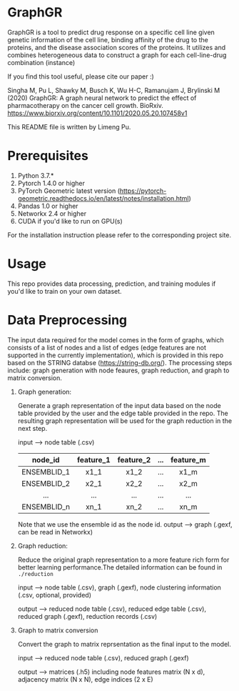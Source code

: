 # GraphGR

GraphGR is a tool to predict drug response on a specific cell line given genetic information of the cell line, binding affinity of the drug to the proteins, and the disease association scores of the proteins. It utilizes and combines heterogeneous data to construct a graph for each cell-line-drug combination (instance)

If you find this tool useful, please cite our paper :)

Singha M, Pu L, Shawky M, Busch K, Wu H-C, Ramanujam J, Brylinski M (2020) GraphGR: A graph neural network to predict the effect of pharmacotherapy on the cancer cell growth. BioRxiv. https://www.biorxiv.org/content/10.1101/2020.05.20.107458v1

This README file is written by Limeng Pu.

# Prerequisites

1. Python 3.7.*
2. Pytorch 1.4.0 or higher
3. PyTorch Geometric latest version (https://pytorch-geometric.readthedocs.io/en/latest/notes/installation.html)
4. Pandas 1.0 or higher
5. Networkx 2.4 or higher
6. CUDA if you'd like to run on GPU(s)

For the installation instruction please refer to the corresponding project site.

# Usage

This repo provides data processing, prediction, and training modules if you'd like to train on your own dataset. 

# Data Preprocessing

The input data required for the model comes in the form of graphs, which consists of a list of nodes and a list of edges (edge features are not supported in the currently implementation), which is provided in this repo based on the STRING databse (https://string-db.org/). The processing steps include: graph generation with node feaures, graph reduction, and graph to matrix conversion. 

1. Graph generation: 

    Generate a graph representation of the input data based on the node table provided by the user and the edge table provided in the repo. The resulting graph representation will be used for the graph reduction in the next step.

    input --> node table (.csv)

    |   node_id   |   feature_1   |   feature_2   |   ...   |   feature_m   |
    |:---:|:---:|:---:|:---:|:---:|
    | ENSEMBLID_1 | x1_1 | x1_2 | ... | x1_m |
    | ENSEMBLID_2 | x2_1 | x2_2 | ... | x2_m |
    | ... | ... | ... | ... | ... | ... |
    | ENSEMBLID_n | xn_1 | xn_2 | ... | xn_m |

    Note that we use the ensemble id as the node id.
    output --> graph (.gexf, can be read in Networkx)

2. Graph reduction:

    Reduce the original graph representation to a more feature rich form for better learning performance.The detailed information can be found in `./reduction`

    input --> node table (.csv), graph (.gexf), node clustering information (.csv, optional, provided)

    output --> reduced node table (.csv), reduced edge table (.csv), reduced graph (.gexf), reduction records (.csv)

3. Graph to matrix conversion

    Convert the graph to matrix reprsentation as the final input to the model.

    input --> reduced node table (.csv), reduced graph (.gexf)

    output --> matrices (.h5) including node features matrix (N x d), adjacency matrix (N x N), edge indices (2 x E)


